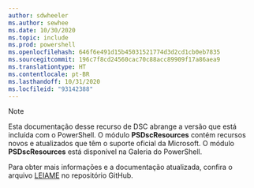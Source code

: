 ```yaml
---
author: sdwheeler
ms.author: sewhee
ms.date: 10/30/2020
ms.topic: include
ms.prod: powershell
ms.openlocfilehash: 646f6e491d15b45031521774d3d2cd1cb0eb7835
ms.sourcegitcommit: 196c7f8cd24560cac70c88acc89909f17a86aea9
ms.translationtype: HT
ms.contentlocale: pt-BR
ms.lasthandoff: 10/31/2020
ms.locfileid: "93142388"
---
```

> [!NOTE]
> Esta documentação desse recurso de DSC abrange a versão que está incluída com o PowerShell. O módulo **PSDscResources** contém recursos novos e atualizados que têm o suporte oficial da Microsoft.
> O módulo **PSDscResources** está disponível na Galeria do PowerShell.
>
> Para obter mais informações e a documentação atualizada, confira o arquivo [LEIAME](https://github.com/PowerShell/PSDscResources/blob/dev/README.md) no repositório GitHub.
